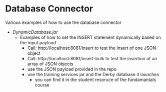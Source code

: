 # Database Connector

Various examples of how to use the database connector
 - *DynamicDatabase.jar*
   - Examples of how to set the INSERT statement dynamically based on the input payload
     - Call: http://localhost:8081/insert to test the insert of one JSON object
     - Call: http://localhost:8081/insert-bulk to test the insertion of an array of JSON objects
     - use the JSON payload provided in the repo
     - use the training services jar and the Derby database it launches
       - you can find it in the student resoruce of the fundamantals course
